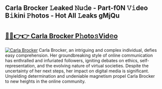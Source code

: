 ## Carla Brocker 𝙻eaked 𝙽u𝚍e - Part-f0N 𝚅𝚒deo B𝚒kini 𝙿hotos - Hot All 𝙻eaks gMjQu

# <h2><a href="http://ld1edfz.urlbe.top/?page=Carla+Brocker">🔗🔗👉👉 Carla Brocker P𝚑oto𝚜Vid𝚎o</a></h2>

[![Carla Brocker](https://i.imgur.com/eBuTRDB.gif)](http://ld1edfz.urlbe.top/?page=Carla+Brocker)
Carla Brocker, an intriguing and complex individual, defies easy comprehension. Her groundbreaking style of online communication has enthralled and infuriated followers, igniting debates on ethics, self-representation, and the evolving nature of virtual societies. Despite the uncertainty of her next steps, her impact on digital media is significant. Unyielding determination and undeniable magnetism propel Carla Brocker to new heights in the online community.
